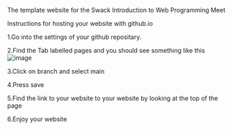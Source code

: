 The template website for the Swack Introduction to Web Programming Meet

Instructions for hosting your website with github.io

1.Go into the settings of your github repositary.

2.Find the Tab labelled pages and you should see something like this
![image](https://github.com/user-attachments/assets/33966f02-8b9e-462c-be07-aee3aa16749b)

3.Click on branch and select main

4.Press save

5.Find the link to your website to your website by looking at the top of the page

6.Enjoy your website 
